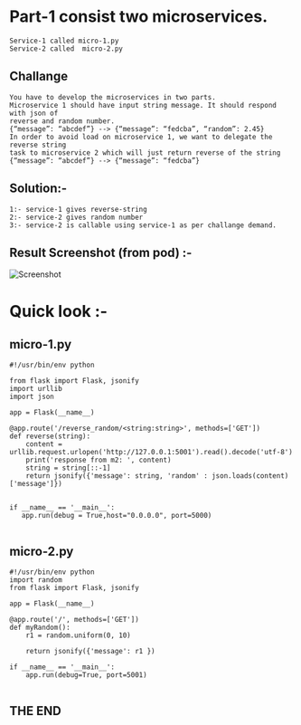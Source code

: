 # Part-1 consist two microservices.
```
Service-1 called micro-1.py
Service-2 called  micro-2.py
```
## Challange
```
You have to develop the microservices in two parts.
Microservice 1 should have input string message. It should respond with json of
reverse and random number.
{“message”: “abcdef”} --> {“message”: “fedcba”, “random”: 2.45}
In order to avoid load on microservice 1, we want to delegate the reverse string
task to microservice 2 which will just return reverse of the string
{“message”: “abcdef”} --> {“message”: “fedcba”}
```
 
## Solution:-
```
1:- service-1 gives reverse-string 
2:- service-2 gives random number
3:- service-2 is callable using service-1 as per challange demand.
```

## Result Screenshot (from pod) :-

![Screenshot](https://github.com/Gaurav2586/saloodo/blob/master/screenshot/pods-final-sceenshot.png?raw=true "pods-final-sceenshot")

# Quick look :-
## micro-1.py 

```
#!/usr/bin/env python

from flask import Flask, jsonify
import urllib
import json 

app = Flask(__name__)

@app.route('/reverse_random/<string:string>', methods=['GET'])
def reverse(string):
    content = urllib.request.urlopen('http://127.0.0.1:5001').read().decode('utf-8')
    print('response from m2: ', content)
    string = string[::-1]
    return jsonify({'message': string, 'random' : json.loads(content)['message']})


if __name__ == '__main__':
   app.run(debug = True,host="0.0.0.0", port=5000)
   
   ```

## micro-2.py

```
#!/usr/bin/env python
import random
from flask import Flask, jsonify

app = Flask(__name__)

@app.route('/', methods=['GET'])
def myRandom():
    r1 = random.uniform(0, 10)

    return jsonify({'message': r1 })

if __name__ == '__main__':
    app.run(debug=True, port=5001)
    
```

## THE END


